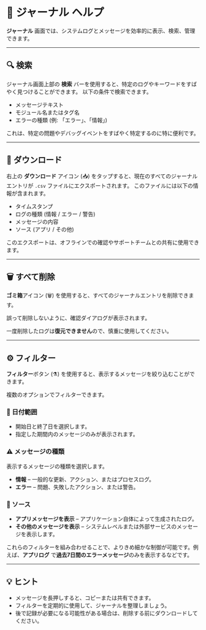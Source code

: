 # 🧭 ジャーナル ヘルプ

**ジャーナル** 画面では、システムログとメッセージを効率的に表示、検索、管理できます。

---

## 🔍 検索
ジャーナル画面上部の **検索** バーを使用すると、特定のログやキーワードをすばやく見つけることができます。
以下の条件で検索できます。
- メッセージテキスト
- モジュール名またはタグ名
- エラーの種類 (例: 「エラー」、「情報」)

これは、特定の問題やデバッグイベントをすばやく特定するのに特に便利です。

---

## 💾 ダウンロード
右上の **ダウンロード** アイコン (📥) をタップすると、現在のすべてのジャーナルエントリが `.csv` ファイルにエクスポートされます。
このファイルには以下の情報が含まれます。
- タイムスタンプ
- ログの種類 (情報 / エラー / 警告)
- メッセージの内容
- ソース (アプリ / その他)

このエクスポートは、オフラインでの確認やサポートチームとの共有に使用できます。

---

## 🗑️ すべて削除
**ゴミ箱**アイコン (🗑️) を使用すると、すべてのジャーナルエントリを削除できます。

誤って削除しないように、確認ダイアログが表示されます。

一度削除したログは**復元できません**ので、慎重に使用してください。

---

## ⚙️ フィルター
**フィルター**ボタン (⚗️) を使用すると、表示するメッセージを絞り込むことができます。

複数のオプションでフィルターできます。

### 📅 日付範囲
- 開始日と終了日を選択します。
- 指定した期間内のメッセージのみが表示されます。

### ⚠️ メッセージの種類
表示するメッセージの種類を選択します。
- **情報** – 一般的な更新、アクション、またはプロセスログ。
- **エラー** – 問題、失敗したアクション、または警告。

### 📱 ソース
- **アプリメッセージを表示** – アプリケーション自体によって生成されたログ。
- **その他のメッセージを表示** – システムレベルまたは外部サービスのメッセージを表示します。

これらのフィルターを組み合わせることで、よりきめ細かな制御が可能です。例えば、**アプリログ** で**過去7日間のエラーメッセージ**のみを表示するなどです。

---

## 💡 ヒント
- メッセージを長押しすると、コピーまたは共有できます。
- フィルターを定期的に使用して、ジャーナルを整理しましょう。
- 後で記録が必要になる可能性がある場合は、削除する前にダウンロードしてください。

